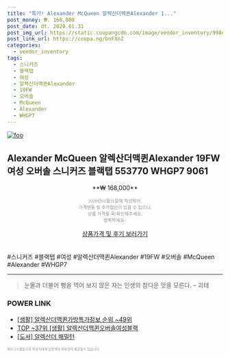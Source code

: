 ```yaml
--- 
title: "특가! Alexander McQueen 알렉산더맥퀸Alexander 1..." 
post_money: ₩. 168,000 
post_date: dt. 2020.01.31 
post_img_url: https://static.coupangcdn.com/image/vendor_inventory/998e/211f185ed755daa01df3f28dbe7e09c4b793e3fdd123ac38fdbb1af7bcdf.jpg 
post_link_url: https://coupa.ng/bnFXnZ 
categories: 
  - vendor_inventory 
tags: 
  - 스니커즈 
  - 블랙탭 
  - 여성 
  - 알렉산더맥퀸Alexander 
  - 19FW 
  - 오버솔 
  - McQueen 
  - Alexander 
  - WHGP7 
--- 
```

[![foo](https://static.coupangcdn.com/image/vendor_inventory/998e/211f185ed755daa01df3f28dbe7e09c4b793e3fdd123ac38fdbb1af7bcdf.jpg)](https://coupa.ng/bnFXnZ) 

## Alexander McQueen 알렉산더맥퀸Alexander 19FW 여성 오버솔 스니커즈 블랙탭 553770 WHGP7 9061 
<p style="text-align: center;">**₩ 168,000**</p> 
<p style="text-align: center;"><span style="color: #898c8f; font-family: Georgia,Times,serif; font-size: 0.75em;">2020년01월31일에 작성되어, <br>가격변동 및 추가할인이 있을 수 있으니,<br> 상품 가격을 꼭!확인해주세요.<br>행복하세요~</span> 
</p>	 
<div markdown="0" style="text-align: center;"><a href="https://coupa.ng/bnFXnZ" class="btn btn--success">상품가격 및 후기 보러가기</a></div> 
<br><br> 
  #스니커즈 #블랙탭 #여성 #알렉산더맥퀸Alexander #19FW #오버솔 #McQueen #Alexander #WHGP7 
<hr> 

> 눈물과 더불어 빵을 먹어 보지 않은 자는 인생의 참다운 맛을 모른다. – 괴테 


### POWER LINK

* <a href="https://blog.naver.com/fasyy4321/221772061242" target="_blank"> [생활] 알렉산더맥퀸가방특가정보 순위 ~49위</a>
* <a href="https://blog.naver.com/an0733/221790853755" target="_blank"> TOP ~37위 [생활] 알렉산더맥퀸오버솔여성블랙</a>
* <a href="https://blog.naver.com/santokki14/221784707857" target="_blank">[도서] 알렉산더 해밀턴</a>

<span style="color: #898c8f; font-family: Georgia,Times,serif; font-size: 0.55em;">파트너스활동으로 작성자에게 일정액의 커미션이 제공될수 있습니다.</span> 
